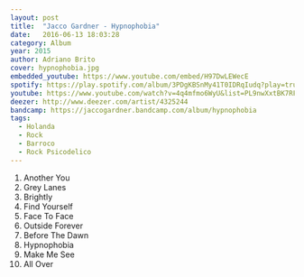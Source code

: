 ```yaml
---
layout: post
title:  "Jacco Gardner - Hypnophobia"
date:   2016-06-13 18:03:28
category: Album
year: 2015
author: Adriano Brito
cover: hypnophobia.jpg
embedded_youtube: https://www.youtube.com/embed/H97DwLEWecE
spotify: https://play.spotify.com/album/3PDgKBSnMy41T0IDRqIudq?play=true&utm_source=open.spotify.com&utm_medium=open
youtube: https://www.youtube.com/watch?v=4q4mfmo6WyU&list=PL9nwXxtBK7RFUDd95MSkAS2anivZ8S5Lw
deezer: http://www.deezer.com/artist/4325244
bandcamp: https://jaccogardner.bandcamp.com/album/hypnophobia
tags:
  - Holanda
  - Rock
  - Barroco
  - Rock Psicodelico  
---
```


1.	Another You
2.	Grey Lanes
3.	Brightly
4.	Find Yourself
5.	Face To Face
6.	Outside Forever
7.	Before The Dawn
8.	Hypnophobia
9.	Make Me See
10. All Over
